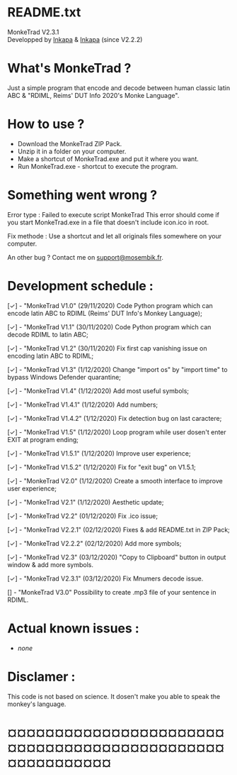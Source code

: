 # README.txt

MonkeTrad V2.3.1 <br>
Developped by <a href="https://github.com/MOSEMBIK">Inkapa</a> & <a href="https://github.com/Inkapa">Inkapa</a> (since V2.2.2)

# What's MonkeTrad ?
Just a simple program that encode and decode between human classic latin ABC & "RDIML, Reims' DUT Info 2020's Monke Language".
    
# How to use ?
- Download the MonkeTrad ZIP Pack.
- Unzip it in a folder on your computer.
- Make a shortcut of MonkeTrad.exe and put it where you want.
- Run MonkeTrad.exe - shortcut to execute the program.

# Something went wrong ?
<p>
Error type : Failed to execute script MonkeTrad
<t>This error should come if you start MonkeTrad.exe in a file that doesn't include icon.ico in root.
        
Fix methode :
<t>Use a shortcut and let all originals files somewhere on your computer.

An other bug ?
<t>Contact me on support@mosembik.fr.
</p>

# Development schedule :
[✓] - "MonkeTrad V1.0"    (29/11/2020)
<t><t>Code Python program which can encode latin ABC to RDIML (Reims' DUT Info's Monkey Language);

[✓] - "MonkeTrad V1.1"    (30/11/2020)
<t><t>Code Python program which can decode RDIML to latin ABC;

[✓] - "MonkeTrad V1.2"    (30/11/2020)
<t><t>Fix first cap vanishing issue on encoding latin ABC to RDIML;

[✓] - "MonkeTrad V1.3"    (1/12/2020)
<t><t>Change "import os" by "import time" to bypass Windows Defender quarantine;

[✓] - "MonkeTrad V1.4"    (1/12/2020)
<t><t>Add most useful symbols;

[✓] - "MonkeTrad V1.4.1"    (1/12/2020)
<t><t>Add numbers;

[✓] - "MonkeTrad V1.4.2"    (1/12/2020)
<t><t>Fix detection bug on last caractere;

[✓] - "MonkeTrad V1.5"    (1/12/2020)
<t><t>Loop program while user dosen't enter EXIT at program ending;

[✓] - "MonkeTrad V1.5.1"    (1/12/2020)
<t><t>Improve user experience;

[✓] - "MonkeTrad V1.5.2"    (1/12/2020)
<t><t>Fix for "exit bug" on V1.5.1;

[✓] - "MonkeTrad V2.0"    (1/12/2020)
<t><t>Create a smooth interface to improve user experience;

[✓] - "MonkeTrad V2.1"    (1/12/2020)
<t><t>Aesthetic update;

[✓] - "MonkeTrad V2.2"    (01/12/2020)
<t><t>Fix .ico issue;

[✓] - "MonkeTrad V2.2.1"  (02/12/2020)
<t><t>Fixes & add README.txt in ZIP Pack;

[✓] - "MonkeTrad V2.2.2"  (02/12/2020)
<t><t>Add more symbols;

[✓] - "MonkeTrad V2.3"  (03/12/2020)
<t><t>"Copy to Clipboard" button in output window & add more symbols.

[✓] - "MonkeTrad V2.3.1"  (03/12/2020)
<t><t>Fix Mnumers decode issue.

[] - "MonkeTrad V3.0"
<t><t>Possibility to create .mp3 file of your sentence in RDIML.

# Actual known issues :
- _none_

# Disclamer :
This code is not based on science. It dosen't make you able to speak the monkey's language.
            
# ¤¤¤¤¤¤¤¤¤¤¤¤¤¤¤¤¤¤¤¤¤¤¤¤¤¤¤¤¤¤¤¤¤¤¤¤¤¤¤¤¤¤¤¤¤¤¤¤¤¤¤¤¤¤¤¤¤

